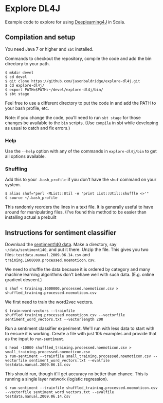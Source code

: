 Explore DL4J
====

Example code to explore for using [Deeplearning4J](http://deeplearning4j.org/) in Scala.

## Compilation and setup

You need Java 7 or higher and `sbt` installed.

Commands to checkout the repository, compile the code and add the bin directory to your path.
  
```
$ mkdir devel
$ cd devel
$ git clone https://github.com/jasonbaldridge/explore-dl4j.git
$ cd explore-dl4j/
$ export PATH=$PATH:~/devel/explore-dl4j/bin/
$ sbt stage
```

Feel free to use a different directory to put the code in and add the PATH to your bash profile, etc.

Note: if you change the code, you'll need to run `sbt stage` for those changes be available to the `bin` scripts. (Use `compile` in sbt while developing as usual to catch and fix errors.)

### Help

Use the `--help` option with any of the commands in `explore-dl4j/bin` to get all options available.

### Shuffling

Add this to your `.bash_profile` if you don't have the `shuf` command on your system. 

```
$ alias shuf="perl -MList::Util -e 'print List::Util::shuffle <>'"
$ source ~/.bash_profile
```
This randomly reorders the lines in a text file. It is generally useful to have around for manipulating files. (I've found this method to be easier than installing actual a prebuilt 

## Instructions for sentiment classifier
  
Download the [sentiment140 data](http://cs.stanford.edu/people/alecmgo/trainingandtestdata.zip). Make a directory, say `~/data/sentiment140`, and put it there. Unzip the file. This gives you two files: `testdata.manual.2009.06.14.csv` and `training.1600000.processed.noemoticon.csv`.

We need to shuffle the data because it is ordered by category and many machine learning algorithms don't behave well with such data. (E.g. online gradient descent.)

```
$ shuf < training.1600000.processed.noemoticon.csv > shuffled_training.processed.noemoticon.csv
```

We first need to train the word2vec vectors.

```
$ train-word-vectors --trainfile shuffled_training.processed.noemoticon.csv --vectorfile sentiment_word_vectors.txt --vectorlength 200
```

Run a sentiment classifier experiment. We'll run with less data to start with to ensure it is working. Create a file with just 10k examples and provide that as the input to `run-sentiment`.

```
$ head -10000 shuffled_training.processed.noemoticon.csv > small_training.processed.noemoticon.csv
$ run-sentiment --trainfile small_training.processed.noemoticon.csv --vectorfile sentiment_word_vectors.txt --evalfile testdata.manual.2009.06.14.csv 
```

This should run, though it'll get accuracy no better than chance. This is running a single layer network (logistic regression).

```
$ run-sentiment --trainfile shuffled_training.processed.noemoticon.csv --vectorfile sentiment_word_vectors.txt --evalfile testdata.manual.2009.06.14.csv
```

